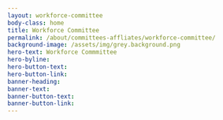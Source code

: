 ```yaml
---
layout: workforce-committee
body-class: home
title: Workforce Committee
permalink: /about/committees-affliates/workforce-committee/
background-image: /assets/img/grey.background.png
hero-text: Workforce Commmittee
hero-byline:
hero-button-text: 
hero-button-link: 
banner-heading: 
banner-text: 
banner-button-text: 
banner-button-link: 
---
```

 
